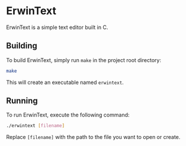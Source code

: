 # ErwinText

ErwinText is a simple text editor built in C.

## Building

To build ErwinText, simply run `make` in the project root directory:

```bash
make
```

This will create an executable named `erwintext`.

## Running

To run ErwinText, execute the following command:

```bash
./erwintext [filename]
```

Replace `[filename]` with the path to the file you want to open or create.
